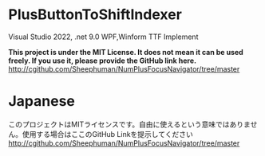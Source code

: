 # PlusButtonToShiftIndexer
Visual Studio 2022, .net 9.0
WPF,Winform
TTF Implement


**This project is under the MIT License. It does not mean it can be used freely. If you use it, please provide the GitHub link here.**
http://cgithub.com/Sheephuman/NumPlusFocusNavigator/tree/master

# Japanese
このプロジェクトはMITライセンスです。自由に使えるという意味ではありません。使用する場合はここのGitHub Linkを提示してください
http://cgithub.com/Sheephuman/NumPlusFocusNavigator/tree/master

